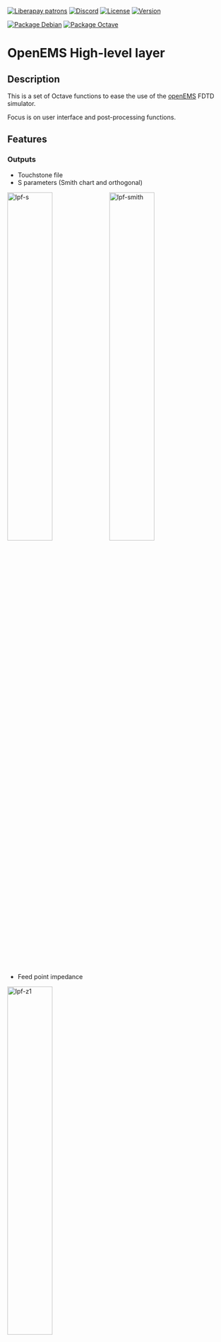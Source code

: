 [![Liberapay patrons](https://img.shields.io/liberapay/patrons/thomaslepoix.svg?logo=liberapay)](https://liberapay.com/thomaslepoix/donate)
[![Discord](https://img.shields.io/discord/616889479298547722?logo=discord)](https://discord.gg/P82fEmE)
[![License](https://img.shields.io/github/license/Open-RFlab/octave-openems-hll)](LICENSE)
[![Version](https://img.shields.io/github/v/release/Open-RFlab/octave-openems-hll)](https://github.com/Open-RFlab/octave-openems-hll/releases/latest)

[![Package Debian](https://img.shields.io/github/workflow/status/Open-RFlab/octave-openems-hll/Release%20Debian?label=package&logo=debian)](https://build.opensuse.org/package/show/home:thomaslepoix:open-rflab/octave-openems-hll)
[![Package Octave](https://img.shields.io/github/workflow/status/Open-RFlab/octave-openems-hll/Release%20Octave?label=package&logo=octave)](https://github.com/Open-RFlab/octave-openems-hll/releases/latest)
# OpenEMS High-level layer

## Description

This is a set of Octave functions to ease the use of the [openEMS](https://openems.de) FDTD simulator.

Focus is on user interface and post-processing functions.

## Features

### Outputs

- Touchstone file
- S parameters (Smith chart and orthogonal)

<img src="res/lpf-s.png" width="45%" title="lpf-s"/> <img src="res/lpf-smith.png" width="45%" title="lpf-smith"/>

- Feed point impedance

<img src="res/lpf-z1.png" width="45%" title="lpf-z1"/>

- Feed point VSWR

<img src="res/lpf-vswr1.png" width="45%" title="lpf-vswr1"/>

- Phase response (wrapped and unwrapped)

<img src="res/lpf-phase-response-wrapped.png" width="45%" title="lpf-phase-response-wrapped"/> <img src="res/lpf-phase-response-unwrapped.png" width="45%" title="lpf-phase-response-unwrapped"/>

- Phase delay and group delay

<img src="res/lpf-phase-delay.png" width="45%" title="lpf-phase-delay"/> <img src="res/lpf-group-delay.png" width="45%" title="lpf-group-delay"/>

- Azimuth & elevation far field radiation pattern (polar and orthogonal, normalized and in dBi)

<img src="res/lpf-ff-azim-rect-dbi@2510000000.png" width="45%" title="lpf-ff-azim-rect-dbi@2510000000"/> <img src="res/lpf-ff-elev-rect-dbi@2510000000.png" width="45%" title="lpf-ff-elev-rect-dbi@2510000000"/>
<img src="res/lpf-ff-azim-polar-dbi@2510000000.png" width="45%" title="lpf-ff-azim-polar-dbi@2510000000"/> <img src="res/lpf-ff-elev-polar-dbi@2510000000.png" width="45%" title="lpf-ff-elev-polar-dbi@2510000000"/>
<img src="res/lpf-ff-azim-polar-dbn@2510000000.png" width="45%" title="lpf-ff-azim-polar-dbi@2510000000"/> <img src="res/lpf-ff-elev-polar-dbn@2510000000.png" width="45%" title="lpf-ff-elev-polar-dbi@2510000000"/>

- 3D far field radiation pattern for multiple frequencies (animated `.gif`)

<img src="res/lpf-ff-3d-vm.gif" width="45%" title="lpf-ff-3d-vm"/>

- Electric & magnetic fields, current and current density in time domain (visible with Paraview)

<img src="res/lpf-paraview-et.gif" width="45%" title="lpf-paraview-et"/>


### Command Line Interface

Here is an example of a script help produced by the `oemshll_cli()` function. This CLI aims to be exhaustive and wrap most common use cases.

```
Usage:  ./script.m <options>
        octave script.m <option>

General options:
	-h, --help             Display this help and exit.
	-c, --clean            Remove all result and simulation files.
	-cr, --clean-result    Remove all result files.
	-cs, --clean-sim       Remove all simulation files.
	--port <N>             Enable a port. 'N' is a port number. By default the port 1 is enabled.
	--no-port <N>          Disable a port. 'N' is a port number. By default all other ports are disabled.
	                       Possible port numbers are : 1  2

Control options:
	--only-preprocess      Only structure and mesh construction.
	--only-postprocess     Only process simulation datas to produce graphics and far field calculation.
	--no-preprocess        Do not execute anything before siulation.
	--no-postprocess       Do not execute anything after simulation.
	--no-gui               Do not open AppCSXCAD.

Preprocessing options:
	--dump-et              Dump E field in time domain.
	--dump-ht              Dump H field in time domain.
	--dump-jt              Dump current in time domain.
	--dump-cdt             Dump current density in time domain.
	--no-conductingsheet   Use 3D perfect metal boxes instead of 2D conducting sheets.
	--no-highresmesh       No high resolution mesh for non orthogonal shapes.
	--no-metalresmesh      No particular mesh lines (thirds rule) at metal resolution for orthogonal shapes.
	--keep-portlines       Effect only with '--no-metalresmesh', keep ports mesh lines.
	--no-smoothmesh        Only particular mesh lines.
	--no-mesh              Do not mesh any shape.
	--mur                  Use MUR boundary condition instead of PML_8. Results and simulation time may significantly vary.

Postprocessing options:
	--legend-out           Put legend boxes outside graphics
	--f <F>                Set frequency to place markers and compute far field radiations.
	                       Can be called multiple times. Example : '--f 3.1e09'
	--f-max s<A><B>        Place markers and compute far field radiations at the frequency for which the specified
	                       S parameter is maximal. A and B are port numbers, B must be active. Can be called multiple times.
	--f-min s<A><B>        Place markers and compute far field radiations at the frequency for which the specified
	                       S parameter is minimal. A and B are port numbers, B must be active. Can be called multiple times.
	--f-equal s<A><B> <F>  Place markers and compute far field radiations at the frequency for which the specified
	                       S parameter is equal to the specified value (in dB). Can be called multiple times.
	                       Example : '--f-equal s21 -3.5'.
	--dump-ff3d            Dump 3D far field radiation pattern.
	--nf2ff                Calcul far field radiation.
	--nf2ff-force          Force NF2FF calculation.
	--nf2ff-3d             Enable 3D far field representation (may be long).
	--nf2ff-frames <I>     Number of 3D frames to merge in a .gif. ImageMagick is required. Default (0, 1 or nothing) : use
	                       default or --f* args specified frequencies and no .gif generated.
	--nf2ff-delay          Delay between each frames (in ms). Cf. convert's '-delay' argument. Default : 30
	--nf2ff-phistep <I>    Set phi angle (elevation) step for 3D far field. I is in degree, default is 5.
	--nf2ff-thetastep <I>  Set theta angle (azimuth) step for 3D far field. I is in degree, default is 5.
	--nf2ff-anglestep <I>  Set phi & theta angle steps for 3D far field. I is in degree.
```

Here is the default returned object the user will have to deal with to structure its script.

```matlab
%%%% COMMAND LINE OBJECT
cli.name = name;
cli.path_result = [name, '_result'];
cli.path_simulation = [name, '_simulation'];
cli.clean = false;
cli.clean_result = false;
cli.clean_simulation = false;
cli.gui = true;
cli.process = true;
cli.preprocess = true;
cli.postprocess = true;
cli.legend_out = false;
cli.conductingsheet = true;
cli.f = [];
cli.f_max = num2str([]);
cli.f_min = num2str([]);
cli.f_equal_s = num2str([]);
cli.f_equal_v = [];
cli.nf2ff = false;
cli.nf2ff_mode = 0;
cli.nf2ff_3d = false;
cli.nf2ff_frames = 0;
cli.nf2ff_delay = '30';
cli.nf2ff_phistep = 5;
cli.nf2ff_thetastep = 5;
cli.dump_et = false;
cli.dump_ht = false;
cli.dump_jt = false;
cli.dump_cdt = false;
cli.dump_ff3d = false;
cli.mur = false;
cli.mesh = true;
cli.highresmesh = true;
cli.metalresmesh = true;
cli.keep_portlines = false;
cli.smoothmesh = true;
cli.active_ports = ports_index(1);
cli.ports_index = ports_index;
```

### Post-processing

The `oemshll_postProcess()` is a unique entry point to the whole simulation post-processing that also aims to be exaustive and suitable for most RF simulations.

Alternatively, one may want to use isolated post-processing functions from the following list:
- `oemshll_plotVSWR()`
- `oemshll_plotFeedImpedance()`
- `oemshll_plotSParameters()`
- `oemshll_plotSmithChart()`
- `oemshll_plotPhaseResponse()`
- `oemshll_plotPhaseDelay()`
- `oemshll_plotGroupDelay()`
- `plotFF3D_frames()`

Note that `oemshll_postProcess()` also uses post-processing functions that are already part of openEMS, such as `write_touchstone()`, `polarFF()`, `plotFFdB()` or `DumpFF2VTK()`.

## Installation

### Dependencies

- [OpenEMS](https://openems.de/index.php/OpenEMS#Installation) (`octave-openems` package available on Debian 10 based distros, `octave-openEMS` on openSUSE)
- [ImageMagick](https://imagemagick.org/script/download.php) (packages available on most distros)

### Package installation

- For Debian based distributions, a repository is available :

```sh
curl -s https://bintray.com/user/downloadSubjectPublicKey?username=bintray | sudo apt-key --keyring /etc/apt/trusted.gpg.d/open-rflab.gpg add -
echo "deb https://dl.bintray.com/open-rflab/debian $(lsb_release -cs) main" | sudo tee /etc/apt/sources.list.d/open-rflab.list

sudo apt-get update
sudo apt-get install octave-openems-hll                            # Use Debian 10 octave-openems package
sudo apt-get install octave-openems-hll --no-install-recommends    # Use manually installed openEMS
```

- For other systems, you can download Octave package [here](https://github.com/Open-RFlab/octave-openems-hll/releases) and install it this way :

```sh
sudo octave --eval 'pkg install -global openems-hll-*.tar.gz'
```

### Installation from sources

- Debian way :

```sh
octave-openems-hll $

    # Install building tools
    sudo apt-get install octave debhelper dh-octave devscripts equivs fakeroot
    # Install build-time dependencies
    sudo mk-build-deps --install --tool='apt-get --no-install-recommends --yes' debian/control
    # Generate package
    fakeroot debian/rules binary
    # Install package
    sudo apt-get install [--no-install-recommends] ../octave-openems-hll_*.deb
```

- Octave way :

```sh
octave-openems-hll $

    make dist
    sudo octave --eval 'pkg install -global target/openems-hll-*.tar.gz'
```

## Usage

- API of each function is described in the function files. 
- `oemshll_postProcess()` is an usage example of every other post-processing function.
- For a complete script example, and particularly usage of `oemshll_cli()` and `oemshll_postProcess()`, take a look to a script produced by [Qucs-RFlayout](https://github.com/thomaslepoix/Qucs-RFlayout).

## Contribution

This library is quite new and emerged from [Qucs-RFlayout](https://github.com/thomaslepoix/Qucs-RFlayout) and thus is oriented to fit its workflow and its use case. There are chances for that used in an other context, some things lack or seem oddly designed.

If you want to contribute, you can either :
- Suggest other datas to display.
- Try to use the library in your context and report / adapt it to fit your needs.
- Review implementations.

Any feedback or suggestions would be welcome.
